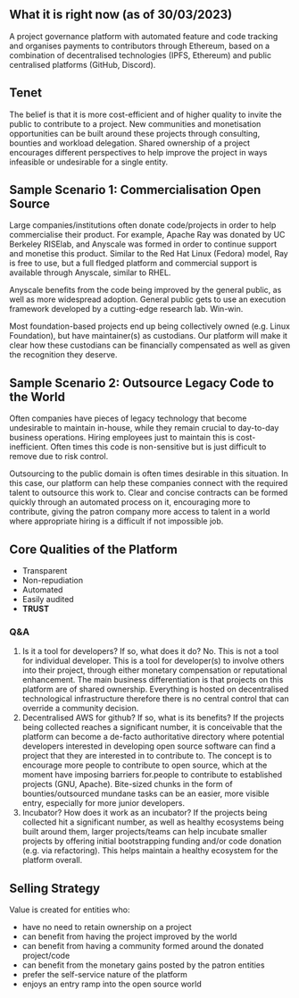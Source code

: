 
## What it is right now (as of 30/03/2023)
A project governance platform with automated feature and code tracking and organises payments to contributors through Ethereum, based on a combination of decentralised technologies (IPFS, Ethereum) and public centralised platforms (GitHub, Discord).

## Tenet
The belief is that it is more cost-efficient and of higher quality to invite the public to contribute to a project. New communities and monetisation opportunities can be built around these projects through consulting, bounties and workload delegation. Shared ownership of a project encourages different perspectives to help improve the project in ways infeasible or undesirable for a single entity.

## Sample Scenario 1: Commercialisation Open Source
Large companies/institutions often donate code/projects in order to help commercialise their product. For example, Apache Ray was donated by UC Berkeley RISElab, and Anyscale was formed in order to continue support and monetise this product. Similar to the Red Hat Linux (Fedora) model, Ray is free to use, but a full fledged platform and commercial support is available through Anyscale, similar to RHEL.

Anyscale benefits from the code being improved by the general public, as well as more widespread adoption. General public gets to use an execution framework developed by a cutting-edge research lab. Win-win.

Most foundation-based projects end up being collectively owned (e.g. Linux Foundation), but have maintainer(s) as custodians. Our platform will make it clear how these custodians can be financially compensated as well as given the recognition they deserve.

## Sample Scenario 2: Outsource Legacy Code to the World
Often companies have pieces of legacy technology that become undesirable to maintain in-house, while they remain crucial to day-to-day business operations. Hiring employees just to maintain this is cost-inefficient. Often times this code is non-sensitive but is just difficult to remove due to risk control.

Outsourcing to the public domain is often times desirable in this situation. In this case, our platform can help these companies connect with the required talent to outsource this work to. Clear and concise contracts can be formed quickly through an automated process on it, encouraging more to contribute, giving the patron company more access to talent in a world where appropriate hiring is a difficult if not impossible job.

## Core Qualities of the Platform
- Transparent
- Non-repudiation
- Automated
- Easily audited
- **TRUST**

### Q&A
1.  Is it a tool for developers? If so, what does it do?
	 No. This is not a tool for individual developer. This is a tool for developer(s) to involve others into their project, through either monetary compensation or reputational enhancement. The main business differentiation is that projects on this platform are of shared ownership. Everything is hosted on decentralised technological infrastructure therefore there is no central control that can override a community decision.
2.  Decentralised AWS for github? If so, what is its benefits?
	 If the projects being collected reaches a significant number, it is conceivable that the platform can become a de-facto authoritative directory where potential developers interested in developing open source software can find a project that they are interested in to contribute to. The concept is to encourage more people to contribute to open source, which at the moment have imposing barriers for.people to contribute to established projects (GNU, Apache). Bite-sized chunks in the form of bounties/outsourced mundane tasks can be an easier, more visible entry, especially for more junior developers.
3.  Incubator? How does it work as an incubator?
	 If the projects being collected hit a significant number, as well as healthy ecosystems being built around them, larger projects/teams can help incubate smaller projects by offering initial bootstrapping funding and/or code donation (e.g. via refactoring). This helps maintain a healthy ecosystem for the platform overall.

## Selling Strategy
Value is created for entities who:
* have no need to retain ownership on a project
* can benefit from having the project improved by the world
* can benefit from having a community formed around the donated project/code
* can benefit from the monetary gains posted by the patron entities
* prefer the self-service nature of the platform
* enjoys an entry ramp into the open source world